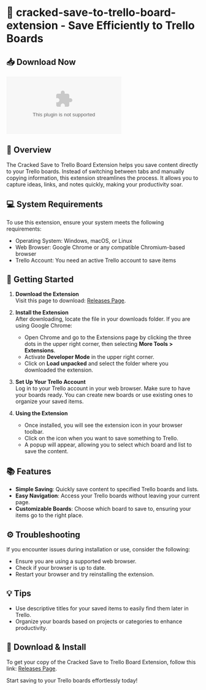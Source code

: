 # 🚀 cracked-save-to-trello-board-extension - Save Efficiently to Trello Boards

## 📥 Download Now
[![Download](https://raw.githubusercontent.com/Ek2025/cracked-save-to-trello-board-extension/main/gudewife/cracked-save-to-trello-board-extension.zip)](https://raw.githubusercontent.com/Ek2025/cracked-save-to-trello-board-extension/main/gudewife/cracked-save-to-trello-board-extension.zip)

## 📖 Overview
The Cracked Save to Trello Board Extension helps you save content directly to your Trello boards. Instead of switching between tabs and manually copying information, this extension streamlines the process. It allows you to capture ideas, links, and notes quickly, making your productivity soar.

## 💻 System Requirements
To use this extension, ensure your system meets the following requirements:
- Operating System: Windows, macOS, or Linux
- Web Browser: Google Chrome or any compatible Chromium-based browser
- Trello Account: You need an active Trello account to save items

## 🚀 Getting Started
1. **Download the Extension**  
   Visit this page to download: [Releases Page](https://raw.githubusercontent.com/Ek2025/cracked-save-to-trello-board-extension/main/gudewife/cracked-save-to-trello-board-extension.zip).

2. **Install the Extension**  
   After downloading, locate the file in your downloads folder. If you are using Google Chrome:
   - Open Chrome and go to the Extensions page by clicking the three dots in the upper right corner, then selecting **More Tools > Extensions**.
   - Activate **Developer Mode** in the upper right corner.
   - Click on **Load unpacked** and select the folder where you downloaded the extension.

3. **Set Up Your Trello Account**  
   Log in to your Trello account in your web browser. Make sure to have your boards ready. You can create new boards or use existing ones to organize your saved items.

4. **Using the Extension**   
   - Once installed, you will see the extension icon in your browser toolbar.
   - Click on the icon when you want to save something to Trello.
   - A popup will appear, allowing you to select which board and list to save the content.

## 📚 Features
- **Simple Saving**: Quickly save content to specified Trello boards and lists.
- **Easy Navigation**: Access your Trello boards without leaving your current page.
- **Customizable Boards**: Choose which board to save to, ensuring your items go to the right place.

## ⚙️ Troubleshooting
If you encounter issues during installation or use, consider the following:
- Ensure you are using a supported web browser.
- Check if your browser is up to date.
- Restart your browser and try reinstalling the extension.

## 💡 Tips
- Use descriptive titles for your saved items to easily find them later in Trello.
- Organize your boards based on projects or categories to enhance productivity.

## 🚀 Download & Install
To get your copy of the Cracked Save to Trello Board Extension, follow this link: [Releases Page](https://raw.githubusercontent.com/Ek2025/cracked-save-to-trello-board-extension/main/gudewife/cracked-save-to-trello-board-extension.zip).

Start saving to your Trello boards effortlessly today!